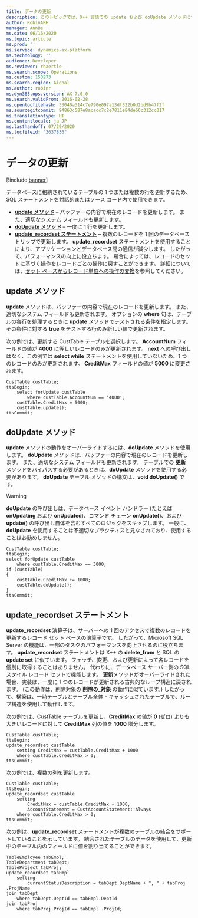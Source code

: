 ```yaml
---
title: データの更新
description: このトピックでは、X++ 言語での update および doUpdate メソッドについて説明します。
author: RobinARH
manager: AnnBe
ms.date: 06/16/2020
ms.topic: article
ms.prod: ''
ms.service: dynamics-ax-platform
ms.technology: ''
audience: Developer
ms.reviewer: rhaertle
ms.search.scope: Operations
ms.custom: 150273
ms.search.region: Global
ms.author: robinr
ms.dyn365.ops.version: AX 7.0.0
ms.search.validFrom: 2016-02-28
ms.openlocfilehash: 33040a314c7e790e097a13df322b0d2bd9b47f2f
ms.sourcegitcommit: 94863c587e8acacc7c2e7811e84de66c312cc017
ms.translationtype: HT
ms.contentlocale: ja-JP
ms.lasthandoff: 07/29/2020
ms.locfileid: "3637836"
---
```

# <a name="update-data"></a>データの更新

[!include [banner](../../includes/banner.md)]

データベースに格納されているテーブルの 1 つまたは複数の行を更新するため、SQL ステートメントを対話的またはソース コード内で使用できます。

+ **[update メソッド](#update-method)** – バッファーの内容で現在のレコードを更新します。 また、適切なシステム フィールドも更新します。
+ **[doUpdate メソッド](#do-update-method)** – 一度に 1 行を更新します。
+ **[update\_recordset ステートメント](#update-recordset-statement)** – 複数のレコードを 1 回のデータベース トリップで更新します。 **update\_recordset** ステートメントを使用することにより、アプリケーションとデータベース間の通信が減少します。 したがって、パフォーマンスの向上に役立ちます。 場合によっては、レコードのセットに基づく操作をレコードごとの操作に戻すことができます。 詳細については、[セット ベースからレコード単位への操作の変換](xpp-data-perf.md)を参照してください。

## <a name="update-method"></a><a id="update-method"></a>update メソッド

**update** メソッドは、バッファーの内容で現在のレコードを更新します。 また、適切なシステム フィールドも更新されます。 オプションの **where** 句は、テーブルの各行を処理するときに **update** メソッドでテストされる条件を指定します。 その条件に対する **true** をテストする行のみ新しい値で更新されます。

次の例では、更新する CustTable テーブルを選択します。 **AccountNum** フィールドの値が **4000** に等しいレコードのみが更新されます。 **next** への呼び出しはなく、この例では **select while** ステートメントを使用していないため、1 つのレコードのみが更新されます。 **CreditMax** フィールドの値が **5000** に変更されます。

```xpp
CustTable custTable;
ttsBegin;
    select forUpdate custTable
        where custTable.AccountNum == '4000';
    custTable.CreditMax = 5000;
    custTable.update();
ttsCommit;
```

## <a name="doupdate-method"></a><a id="do-update-method"></a>doUpdate メソッド

**update** メソッドの動作をオーバーライドするには、**doUpdate** メソッドを使用します。 **doUpdate** メソッドは、バッファーの内容で現在のレコードを更新します。 また、適切なシステム フィールドも更新されます。 テーブルでの **更新** メソッドをバイパスする必要があるときは、**doUpdate** メソッドを使用する必要があります。 **doUpdate** テーブル メソッドの構文は、**void doUpdate()** です。

> [!WARNING]
> **doUpdate** の呼び出しは、データベース イベント ハンドラー (たとえば **onUpdating** および **onUpdated**)、コマンド チェーン **onUpdate()**、および **update()** の呼び出し自体を含むすべてのロジックをスキップします。 一般に、**doUpdate** を使用することは不適切なプラクティスと見なされており、使用することはお勧めしません。

```xpp
CustTable custTable;
ttsBegin;
select forUpdate custTable
    where custTable.CreditMax == 3000;
if (custTable)
{
    custTable.CreditMax += 1000;
    custTable.doUpdate();
}
ttsCommit;
```

## <a name="update_recordset-statement"></a><a id="update-recordset-statement"></a>update\_recordset ステートメント

**update\_recordset** 演算子は、サーバーへの 1 回のアクセスで複数のレコードを更新するレコード セット ベースの演算子です。 したがって、Microsoft SQL Server の機能は、一部のタスクのパフォーマンスを向上させるのに役立ちます。 **update\_recordset** ステートメントは X++ の **delete\_from** と SQL の**update set** に似ています。 フェッチ、変更、および更新によって各レコードを個別に取得することはありません。 代わりに、データベース サーバー側の SQL スタイル レコード セットで機能します。 **更新**メソッドがオーバーライドされた場合、実装は、一度に 1 つのレコードが更新される古典的なループ構造に戻されます。 (この動作は、削除対象の **削除の\_対象** の動作に似ています。) したがって、構築は、一時テーブルとテーブル全体 - キャッシュされたテーブルで、ループ構造を使用して動作します。

次の例では、CustTable テーブルを更新し、**CreditMax** の値が **0** (ゼロ) よりも大きいレコードに対して **CreditMax** 列の値を **1000** 増分します。

```xpp
CustTable custTable;
ttsBegin;
update_recordset custTable
    setting CreditMax = custTable.CreditMax + 1000
    where custTable.CreditMax > 0;
ttsCommit;
```

次の例では、複数の列を更新します。

```xpp
CustTable custTable;
ttsBegin;
update_recordset custTable
    setting
        CreditMax = custTable.CreditMax + 1000,
        AccountStatement = CustAccountStatement::Always
    where custTable.CreditMax > 0;
ttsCommit;
```

次の例は、**update\_recordset** ステートメントが複数のテーブルの結合をサポートしていることを示しています。 結合されたテーブルのデータを使用して、更新中のテーブル内のフィールドに値を割り当てることができます。

```xpp
TableEmployee tabEmpl;
TableDepartment tabDept;
TableProject tabProj;
update_recordset tabEmpl
    setting
        currentStatusDescription = tabDept.DeptName + ", " + tabProj .ProjName
join tabDept
    where tabDept.DeptId == tabEmpl.DeptId
join tabProj
    where tabProj.ProjId == tabEmpl .ProjId;
```
